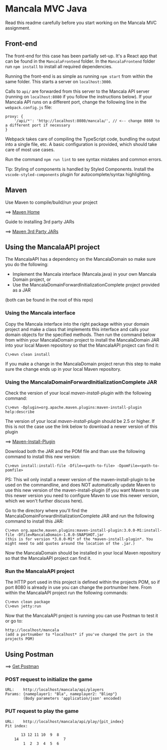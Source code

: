 # Mancala MVC Java

Read this readme carefully before you start working on the Mancala MVC assignment.

Front-end
---------

The front-end for this case has been partially set-up. It's a React app that can be found in the `MancalaFrontend` folder.
In the `MancalaFrontend` folder run `npm install` to install all required dependencies.

Running the front-end is as simple as running `npm start` from within the same folder. This starts a server on `localhost:3000`.

Calls to `api/` are forwarded from this server to the Mancala API server (running on `localhost:8080` if you follow the instructions below). If your Mancala API runs on a different port, change the following line in the `webpack.config.js` file:

    proxy: {
        '/api/*': 'http://localhost:8080/mancala/', // <-- change 8080 to a different port if necessary
    }

Webpack takes care of compiling the TypeScript code, bundling the output into a single file, etc. A basic configuration is provided, which should take care of most use cases.

Run the command `npm run lint` to see syntax mistakes and common errors.

Tip: Styling of components is handled by Styled Components. Install the `vscode-styled-components` plugin for autocomplete/syntax highlighting.

Maven
-----

Use Maven to compile/build/run your project

==> [Maven Home](https://maven.apache.org/)

Guide to installing 3rd party JARs

==> [Maven 3rd Party JARs](https://maven.apache.org/guides/mini/guide-3rd-party-jars-local.html)


Using the MancalaAPI project
----------------------------

The MancalaAPI has a dependency on the MancalaDomain so make sure you do the following:

- Implement the Mancala interface (Mancala.java) in your own Mancala Domain project, or
- Use the MancalaDomainForwardInitializationComplete project provided as a JAR

(both can be found in the root of this repo)

### Using the Mancala interface

Copy the Mancala interface into the right package within your domain project and make a class that implements this interface and calls your domain objects for the specified methods. Then run the command below from within your MancalaDomain project to install the MancalaDomain JAR into your local Maven repository so that the MancalaAPI project can find it:

    C\>mvn clean install

If you make a change in the MancalaDomain project rerun this step to make sure the change ends up in your local Maven repository.

### Using the MancalaDomainForwardInitializationComplete JAR

Check the version of your local *maven-install-plugin* with the following command:

    C\>mvn -Dplugin=org.apache.maven.plugins:maven-install-plugin help:describe

The version of your local *maven-install-plugin* should be 2.5 or higher. If this is not the case use the link below to download a newer version of this plugin

==> [Maven-Install-Plugin](https://repo.maven.apache.org/maven2/org/apache/maven/plugins/maven-install-plugin/)

Download both the JAR and the POM file and than use the following command to install this new version:

    C\>mvn install:install-file -Dfile=<path-to-file> -DpomFile=<path-to-pomfile>

PS: This wil only install a newer version of the maven-install-plugin to be used on the commandline, and does NOT automatically update Maven to use this new version of the maven-install-plugin (if you want Maven to use this newer version you need to configure Maven to use this newer version, which we won't further discuss here).

Go to the directory where you'll find the MancalaDomainForwardInitializationComplete JAR and run the following command to install this JAR:

    C\>mvn org.apache.maven.plugins:maven-install-plugin:3.0.0-M1:install-file -Dfile=MancalaDomain-1.0.0-SNAPSHOT.jar
    (this is for version *3.0.0-M1* of the *maven-install-plugin*. You might need to add quotes around the location of the .jar.)

Now the MancalaDomain should be installed in your local Maven repository so that the MancalaAPI project can find it.

### Run the MancalaAPI project

The HTTP port used in this project is defined within the projects POM, so if port 8080 is already in use you can change the portnumber here. From within the MancalaAPI project run the following commands:

    C\>mvn clean package
    C\>mvn jetty:run

Now that the MancalaAPI project is running you can use Postman to test it or go to:

    http://localhost/mancala
	(add a portnumber to *localhost* if you've changed the port in the projects POM)

Using Postman
-------------

==> [Get Postman](https://www.getpostman.com/)

### POST request to initialize the game

    URL:    http://localhost/mancala/api/players
	Params:	{nameplayer1: "Bla", nameplayer2: "Bliep"}
	        (Body parameters 'application/json' encoded)

### PUT request to play the game

    URL:    http://localhost/mancala/api/play/{pit_index}
	Pit index:
	
           13 12 11 10  9  8
	    14                    7
	        1  2  3  4  5  6
